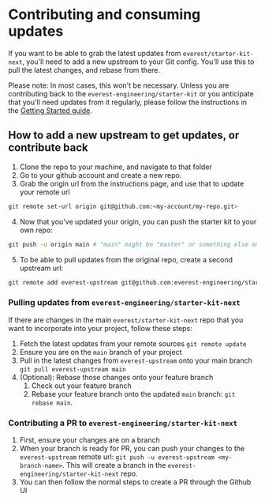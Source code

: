 # Contributing and consuming updates
If you want to be able to grab the latest updates from `everest/starter-kit-next`, you'll need to add a new upstream to your Git config. You'll use this to pull the latest changes, and rebase from there.

Please note: In most cases, this won't be necessary. Unless you are contributing back to the `everest-engineering/starter-kit` or you anticipate that you'll need updates from it regularly, please follow the instructions in the [Getting Started guide](/docs/getting-started.md).

## How to add a new upstream to get updates, or contribute back
1. Clone the repo to your machine, and navigate to that folder
2. Go to your github account and create a new repo.
3. Grab the origin url from the instructions page, and use that to update your remote url
```sh
git remote set-url origin git@github.com:<my-account/my-repo.git>            # replace this with your own 
```
4. Now that you've updated your origin, you can push the starter kit to your own repo:
```sh
git push -u origin main # "main" might be "master" or something else on your github account
```
5. To be able to pull updates from the original repo, create a second upstream url:
```sh
git remote add everest-upstream git@github.com:everest-engineering/starter-kit-next.git
```

### Pulling updates from `everest-engineering/starter-kit-next`
If there are changes in the main `everest/starter-kit-next` repo that you want to incorporate into your project, follow these steps:
1. Fetch the latest updates from your remote sources `git remote update`
2. Ensure you are on the `main` branch of your project
3. Pull in the latest changes from `everest-upstream` onto your main branch `git pull everest-upstream main`
4. (Optional): Rebase those changes onto your feature branch
	1. Check out your feature branch
	2. Rebase your feature branch onto the updated `main` branch: `git rebase main`.

### Contributing a PR to `everest-engineering/starter-kit-next`
1. First, ensure your changes are on a branch
2. When your branch is ready for PR, you can push your changes to the `everest-upstream` remote url: `git push -u everest-upstream <my-branch-name>`. This will create a branch in the `everest-engineering/starter-kit-next` repo.
3. You can then follow the normal steps to create a PR through the Github UI